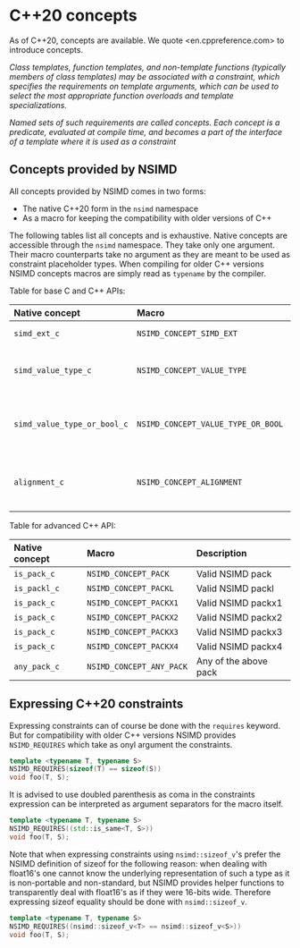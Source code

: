 # C++20 concepts

As of C++20, concepts are available. We quote <en.cppreference.com> to
introduce concepts.

*Class templates, function templates, and non-template functions (typically
members of class templates) may be associated with a constraint, which
specifies the requirements on template arguments, which can be used to select
the most appropriate function overloads and template specializations.*

*Named sets of such requirements are called concepts. Each concept is a
predicate, evaluated at compile time, and becomes a part of the interface of a
template where it is used as a constraint*

## Concepts provided by NSIMD

All concepts provided by NSIMD comes in two forms:
- The native C++20 form in the `nsimd` namespace
- As a macro for keeping the compatibility with older versions of C++

The following tables list all concepts and is exhaustive. Native concepts are
accessible through the `nsimd` namespace. They take only one argument. Their
macro counterparts take no argument as they are meant to be used as
constraint placeholder types. When compiling for older C++ versions NSIMD
concepts macros are simply read as `typename` by the compiler.

Table for base C and C++ APIs:

| Native concept              | Macro                              | Description                                    |
|:----------------------------|:-----------------------------------|:-----------------------------------------------|
| `simd_ext_c`                | `NSIMD_CONCEPT_SIMD_EXT`           | Valid SIMD extension                           |
| `simd_value_type_c`         | `NSIMD_CONCEPT_VALUE_TYPE`         | Valid NSIMD underlying value type              |
| `simd_value_type_or_bool_c` | `NSIMD_CONCEPT_VALUE_TYPE_OR_BOOL` | Valid NSIMD underlying value type or `bool`    |
| `alignment_c`               | `NSIMD_CONCEPT_ALIGNMENT`          | Valid NSIMD alignment `aligned` or `unaligned` |

Table for advanced C++ API:

| Native concept | Macro                    | Description                                    |
|:---------------|:-------------------------|:----------------------|
| `is_pack_c`    | `NSIMD_CONCEPT_PACK`     | Valid NSIMD pack      |
| `is_packl_c`   | `NSIMD_CONCEPT_PACKL`    | Valid NSIMD packl     |
| `is_pack_c`    | `NSIMD_CONCEPT_PACKX1`   | Valid NSIMD packx1    |
| `is_pack_c`    | `NSIMD_CONCEPT_PACKX2`   | Valid NSIMD packx2    |
| `is_pack_c`    | `NSIMD_CONCEPT_PACKX3`   | Valid NSIMD packx3    |
| `is_pack_c`    | `NSIMD_CONCEPT_PACKX4`   | Valid NSIMD packx4    |
| `any_pack_c`   | `NSIMD_CONCEPT_ANY_PACK` | Any of the above pack |

## Expressing C++20 constraints

Expressing constraints can of course be done with the `requires` keyword. But
for compatibility with older C++ versions NSIMD provides `NSIMD_REQUIRES`
which take as onyl argument the constraints.

```c++
template <typename T, typename S>
NSIMD_REQUIRES(sizeof(T) == sizeof(S))
void foo(T, S);
```

It is advised to use doubled parenthesis as coma in the constraints expression
can be interpreted as argument separators for the macro itself.

```c++
template <typename T, typename S>
NSIMD_REQUIRES((std::is_same<T, S>))
void foo(T, S);
```

Note that when expressing constraints using `nsimd::sizeof_v`'s prefer the
NSIMD definition of sizeof for the following reason: when dealing with
float16's one cannot know the underlying representation of such a type as it
is non-portable and non-standard, but NSIMD provides helper functions to
transparently deal with float16's as if they were 16-bits wide. Therefore
expressing sizeof equality should be done with `nsimd::sizeof_v`.

```c++
template <typename T, typename S>
NSIMD_REQUIRES((nsimd::sizeof_v<T> == nsimd::sizeof_v<S>))
void foo(T, S);
```
